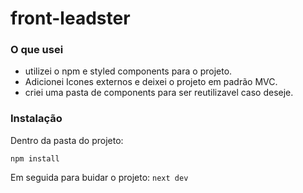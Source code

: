 # front-leadster 


### O que usei 

 - utilizei o npm e styled components para o projeto.
 - Adicionei Icones externos e deixei o projeto em padrão MVC.
 - criei uma pasta de components para ser reutilizavel caso deseje. 

### Instalação

 Dentro da pasta do projeto: 

 ```npm install```

 Em seguida para buidar o projeto: 
```next dev ```